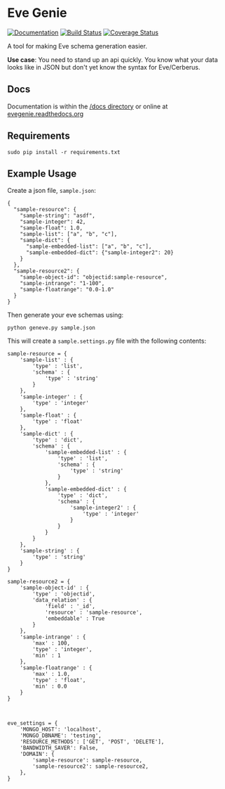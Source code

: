 # Eve Genie

[![Documentation](https://readthedocs.org/projects/evegenie/badge/?version=latest)](http://evegenie.readthedocs.org/en/latest/) [![Build Status](https://travis-ci.org/newmediadenver/evegenie.svg?branch=master)](https://travis-ci.org/newmediadenver/evegenie) [![Coverage Status](https://coveralls.io/repos/newmediadenver/evegenie/badge.svg?branch=master&service=github)](https://coveralls.io/github/newmediadenver/evegenie?branch=master)

A tool for making Eve schema generation easier.

**Use case**: You need to stand up an api quickly. You know what your data looks like in JSON but don't yet know the syntax for Eve/Cerberus.

## Docs

Documentation is within the [/docs directory](/docs/index.md) or online at [evegenie.readthedocs.org](http://evegenie.readthedocs.org/en/latest/)

## Requirements

    sudo pip install -r requirements.txt

## Example Usage

Create a json file, `sample.json`:

    {
      "sample-resource": {
        "sample-string": "asdf",
        "sample-integer": 42,
        "sample-float": 1.0,
        "sample-list": ["a", "b", "c"],
        "sample-dict": {
          "sample-embedded-list": ["a", "b", "c"],
          "sample-embedded-dict": {"sample-integer2": 20}
        }
      },
      "sample-resource2": {
        "sample-object-id": "objectid:sample-resource",
        "sample-intrange": "1-100",
        "sample-floatrange": "0.0-1.0"
      }
    }

Then generate your eve schemas using:

    python geneve.py sample.json

This will create a `sample.settings.py` file with the following contents:

    sample-resource = {
        'sample-list' : {
            'type' : 'list',
            'schema' : {
                'type' : 'string'
            }
        },
        'sample-integer' : {
            'type' : 'integer'
        },
        'sample-float' : {
            'type' : 'float'
        },
        'sample-dict' : {
            'type' : 'dict',
            'schema' : {
                'sample-embedded-list' : {
                    'type' : 'list',
                    'schema' : {
                        'type' : 'string'
                    }
                },
                'sample-embedded-dict' : {
                    'type' : 'dict',
                    'schema' : {
                        'sample-integer2' : {
                            'type' : 'integer'
                        }
                    }
                }
            }
        },
        'sample-string' : {
            'type' : 'string'
        }
    }
    
    sample-resource2 = {
        'sample-object-id' : {
            'type' : 'objectid',
            'data_relation' : {
                'field' : '_id',
                'resource' : 'sample-resource',
                'embeddable' : True
            }
        },
        'sample-intrange' : {
            'max' : 100,
            'type' : 'integer',
            'min' : 1
        },
        'sample-floatrange' : {
            'max' : 1.0,
            'type' : 'float',
            'min' : 0.0
        }
    }
    
    
    
    eve_settings = {
        'MONGO_HOST': 'localhost',
        'MONGO_DBNAME': 'testing',
        'RESOURCE_METHODS': ['GET', 'POST', 'DELETE'],
        'BANDWIDTH_SAVER': False,
        'DOMAIN': {
            'sample-resource': sample-resource,
            'sample-resource2': sample-resource2,
        },
    }
